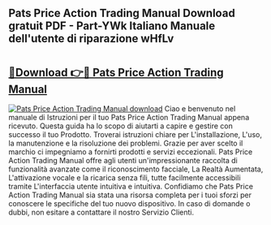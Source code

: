 ## Pats Price Action Trading Manual Download gratuit PDF - Part-YWk Italiano Manuale dell'utente di riparazione wHfLv

# <h2><a href="http://dfepmc0.blite.top/?on=Pats+Price+Action+Trading+Manual">🔗Download 👉🔴 Pats Price Action Trading Manual</a></h2>

[![Pats Price Action Trading Manual download](https://i.imgur.com/lujVjoI.png)](http://dfepmc0.blite.top/?on=Pats+Price+Action+Trading+Manual)
Ciao e benvenuto nel manuale di Istruzioni per il tuo Pats Price Action Trading Manual appena ricevuto. Questa guida ha lo scopo di aiutarti a capire e gestire con successo il tuo Prodotto. Troverai istruzioni chiare per L'installazione, L'uso, la manutenzione e la risoluzione dei problemi. Grazie per aver scelto il marchio ci impegniamo a fornirti prodotti e servizi eccezionali. Pats Price Action Trading Manual offre agli utenti un'impressionante raccolta di funzionalità avanzate come il riconoscimento facciale, La Realtà Aumentata, L'attivazione vocale e la ricarica senza fili, tutte facilmente accessibili tramite L'interfaccia utente intuitiva e intuitiva. Confidiamo che Pats Price Action Trading Manual sia stata una risorsa completa per i tuoi sforzi per conoscere le specifiche del tuo nuovo dispositivo. In caso di domande o dubbi, non esitare a contattare il nostro Servizio Clienti.
